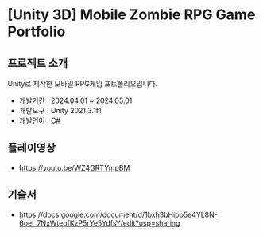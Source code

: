 # [Unity 3D] Mobile Zombie RPG Game Portfolio


## 프로젝트 소개
Unity로 제작한 모바일 RPG게임 포트폴리오입니다.
+ 개발기간 : 2024.04.01 ~ 2024.05.01
+ 개발도구 : Unity 2021.3.1f1
+ 개발언어 : C#



## 플레이영상 
+ <https://youtu.be/WZ4GRTYmpBM>

## 기술서
+ <https://docs.google.com/document/d/1bxh3bHipb5e4YL8N-6oeI_7NxWteofKzP5rYe5YdfsY/edit?usp=sharing>
